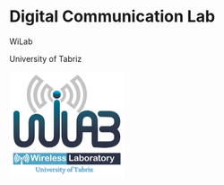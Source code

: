 Digital Communication Lab
=========================
WiLab

University of Tabriz

<img src="/WiLab.png" width="204">